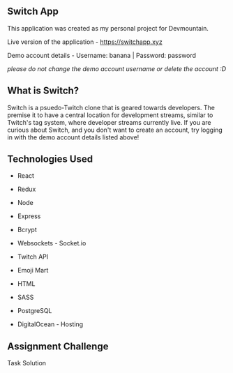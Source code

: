 ## Switch App
This application was created as my personal project for Devmountain.  

Live version of the application - https://switchapp.xyz  

Demo account details - Username: banana | Password: password   

*please do not change the demo account username or delete the account :D*

## What is Switch?
Switch is a psuedo-Twitch clone that is geared towards developers. The premise it to have a central location for development streams, similar to Twitch's tag system, where developer streams currently live. If you are curious about Switch, and you don't want to create an account, try logging in with the demo account details listed above!

## Technologies Used
+ React
+ Redux
+ Node
+ Express
+ Bcrypt
+ Websockets - Socket.io
+ Twitch API
+ Emoji Mart
  
+ HTML

+ SASS

+ PostgreSQL

+ DigitalOcean - Hosting

## Assignment Challenge
Task
Solution

